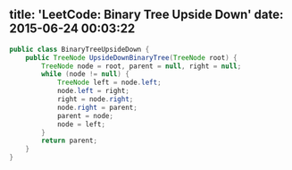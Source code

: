 title: 'LeetCode: Binary Tree Upside Down'
date: 2015-06-24 00:03:22
---

```java
public class BinaryTreeUpsideDown {
    public TreeNode UpsideDownBinaryTree(TreeNode root) {
        TreeNode node = root, parent = null, right = null;
        while (node != null) {
            TreeNode left = node.left;
            node.left = right;
            right = node.right;
            node.right = parent;
            parent = node;
            node = left;
        }
        return parent;
    }
}
```
